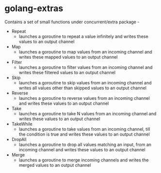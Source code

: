 # golang-extras

Contains a set of small functions under concurrent/extra package - 
+ Repeat
  + launches a goroutine to repeat a value infinitely and writes these values to an output channel
+ Map
  + launches a goroutine to map values from an incoming channel and writes these mapped values to an output channel
+ Filter
  + launches a goroutine to filter values from an incoming channel and writes these filtered values to an output channel
+ Skip
  + launches a goroutine to skip values from an incoming channel and writes all values other than skipped values to an output channel
+ Reverse
  + launches a goroutine to reverse values from an incoming channel and writes these values to an output channel
+ Take
  + launches a goroutine to take N values from an incoming channel and writes these values to an output channel
+ TakeWhile
  + launches a goroutine to take values from an incoming channel, till the condition is true and writes these values to an output channel
+ DropAll
  + launches a goroutine to drop all values matching an input, from an incoming channel and writes these values to an output channel
+ Merge
  + launches a goroutine to merge incoming channels and writes the merged values to an output channel
